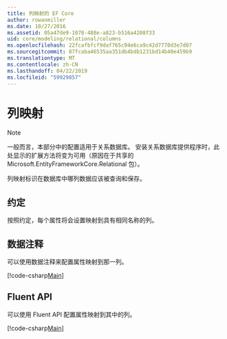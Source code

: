 ```yaml
---
title: 列映射的 EF Core
author: rowanmiller
ms.date: 10/27/2016
ms.assetid: 05a47de9-1078-488e-a823-b516a4208f33
uid: core/modeling/relational/columns
ms.openlocfilehash: 22fcafbfcf9daf765c94e6ca9c42d7770d3e7d07
ms.sourcegitcommit: 87fcaba46535aa351db4bdb1231bd14b40e459b9
ms.translationtype: MT
ms.contentlocale: zh-CN
ms.lasthandoff: 04/22/2019
ms.locfileid: "59929857"
---
```

# <a name="column-mapping"></a>列映射

> [!NOTE]  
> 一般而言，本部分中的配置适用于关系数据库。 安装关系数据库提供程序时，此处显示的扩展方法将变为可用（原因在于共享的 Microsoft.EntityFrameworkCore.Relational 包）。

列映射标识在数据库中哪列数据应该被查询和保存。

## <a name="conventions"></a>约定

按照约定，每个属性将会设置映射到具有相同名称的列。

## <a name="data-annotations"></a>数据注释

可以使用数据注释来配置属性映射到那一列。

[!code-csharp[Main](../../../../samples/core/Modeling/DataAnnotations/Samples/Relational/Column.cs?highlight=13)]

## <a name="fluent-api"></a>Fluent API

可以使用 Fluent API 配置属性映射到其中的列。

[!code-csharp[Main](../../../../samples/core/Modeling/FluentAPI/Samples/Relational/Column.cs?highlight=11-13)]
